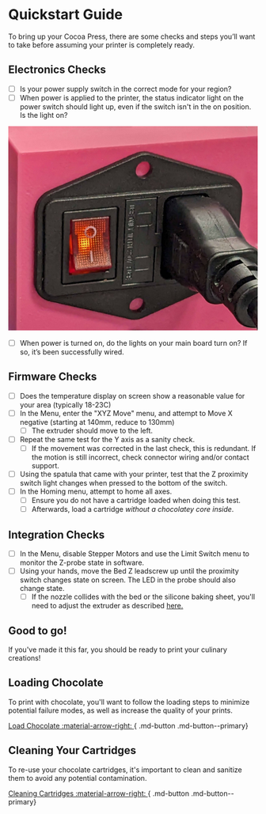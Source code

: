 # Quickstart Guide

To bring up your Cocoa Press, there are some checks and steps you’ll want to take before assuming your printer is completely ready.  

## Electronics Checks

 - [ ] Is your power supply switch in the correct mode for your region?
 - [ ] When power is applied to the printer, the status indicator light on the power switch should light up, even if the switch isn't in the on position.  Is the light on?

![](../img/printer/funkypowerswitch.jpg)

 - [ ] When power is turned on, do the lights on your main board turn on?  If so, it’s been successfully wired.

## Firmware Checks
 - [ ] Does the temperature display on screen show a reasonable value for your area (typically 18-23C)
 - [ ] In the Menu, enter the "XYZ Move" menu, and attempt to Move X negative (starting at 140mm, reduce to 130mm)
   - [ ] The extruder should move to the left.

 - [ ] Repeat the same test for the Y axis as a sanity check.
     - [ ] If the movement was corrected in the last check, this is redundant.  If the motion is still incorrect, check connector wiring and/or contact support.

 - [ ] Using the spatula that came with your printer, test that the Z proximity switch light changes when pressed to the bottom of the switch.
 - [ ] In the Homing menu, attempt to home all axes.
    - [ ] Ensure you do not have a cartridge loaded when doing this test.
    - [ ] Afterwards, load a cartridge  *without a chocolatey core inside*.

## Integration Checks 
 - [ ] In the Menu, disable Stepper Motors and use the Limit Switch menu to monitor the Z-probe state in software.
 - [ ] Using your hands, move the Bed Z leadscrew up until the proximity switch changes state on screen.  The LED in the probe should also change state.
    - [ ] If the nozzle collides with the bed or the silicone baking sheet, you'll need to adjust the extruder as described [here.](../Advanced/Troubleshooting.md#adjusting-extruder-height)

## Good to go!

If you've made it this far, you should be ready to print your culinary creations!

## Loading Chocolate

To print with chocolate, you'll want to follow the loading steps to minimize potential failure modes, as well as increase the quality of your prints.

[Load Chocolate :material-arrow-right: ](Loading.md){ .md-button .md-button--primary}

## Cleaning Your Cartridges

To re-use your chocolate cartridges, it's important to clean and sanitize them to avoid any potential contamination.

[Cleaning Cartridges :material-arrow-right: ](Cleaning.md){ .md-button .md-button--primary}
